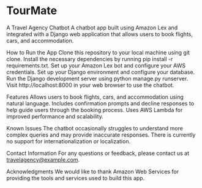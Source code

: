 # TourMate

A Travel Agency Chatbot A chatbot app built using Amazon Lex and integrated with a Django web application that allows users to book flights, cars, and accommodation.

How to Run the App 
Clone this repository to your local machine using git clone. Install the necessary dependencies by running pip install -r requirements.txt. Set up your Amazon Lex bot and configure your AWS credentials. Set up your Django environment and configure your database. Run the Django development server using python manage.py runserver. Visit http://localhost:8000 in your web browser to use the chatbot.

Features 
Allows users to book flights, cars, and accommodation using natural language. Includes confirmation prompts and decline responses to help guide users through the booking process. Uses AWS Lambda for improved performance and scalability.

Known Issues 
The chatbot occasionally struggles to understand more complex queries and may provide inaccurate responses. There is currently no support for internationalization or localization.

Contact Information 
For any questions or feedback, please contact us at travelagency@example.com.

Acknowledgments 
We would like to thank Amazon Web Services for providing the tools and services used to build this app.
